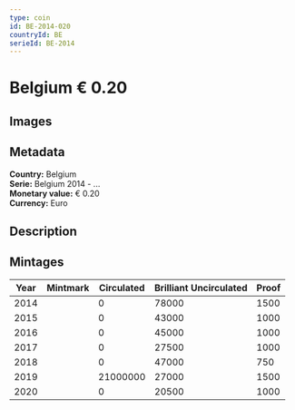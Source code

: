 ```yaml
---
type: coin
id: BE-2014-020
countryId: BE
serieId: BE-2014
---
```


# Belgium € 0.20

## Images


## Metadata

**Country:** Belgium\
**Serie:** Belgium 2014 - ...\
**Monetary value:** € 0.20\
**Currency:** Euro

## Description


## Mintages
| Year | Mintmark | Circulated | Brilliant Uncirculated | Proof |
| ---- | -------- | ---------- | ---------------------- | ----- |
| 2014 |  | 0| 78000 | 1500 |
| 2015 |  | 0| 43000 | 1000 |
| 2016 |  | 0| 45000 | 1000 |
| 2017 |  | 0| 27500 | 1000 |
| 2018 |  | 0| 47000 | 750 |
| 2019 |  | 21000000| 27000 | 1500 |
| 2020 |  | 0| 20500 | 1000 |
